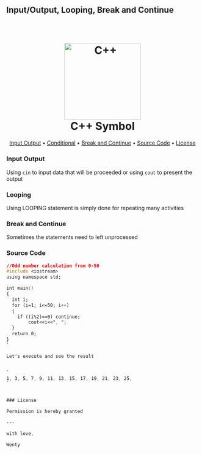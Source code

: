 ## Input/Output, Looping, Break and Continue


<h1 align="center">
  <br>
  <a href="https://cdn-images-1.medium.com/max/1200/1*YU6BvZKvxivoEnvqxeG5rw.png" ><img src="https://cdn-images-1.medium.com/max/1200/1*YU6BvZKvxivoEnvqxeG5rw.png" alt="C++" width="200"></a>
  <br>
  C++ Symbol
  <br>
</h1>


<p align="center">
  <a href="#input-output">Input Output</a> •
  <a href="#conditional">Conditional</a> •
  <a href="#break">Break and Continue</a> •
  <a href="#source code">Source Code</a> •
  <a href="#license">License</a> 
</p>

### Input Output

Using `cin` to input data that will be proceeded or using `cout` to present the output


### Looping

Using LOOPING statement is simply done for repeating many activities

### Break and Continue

Sometimes the statements need to left unprocessed

### Source Code

```css
//Odd number calculation from 0-50
#include <iostream>
using namespace std;

int main()
{
  int i;
  for (i=1; i<=50; i++)
  {
    if ((i%2)==0) continue;
        cout<<i<<", ";
  }
  return 0;
}
`

Let's execute and see the result


`
1, 3, 5, 7, 9, 11, 13, 15, 17, 19, 21, 23, 25,
`


### License

Permission is hereby granted

---

with love,

Wenty